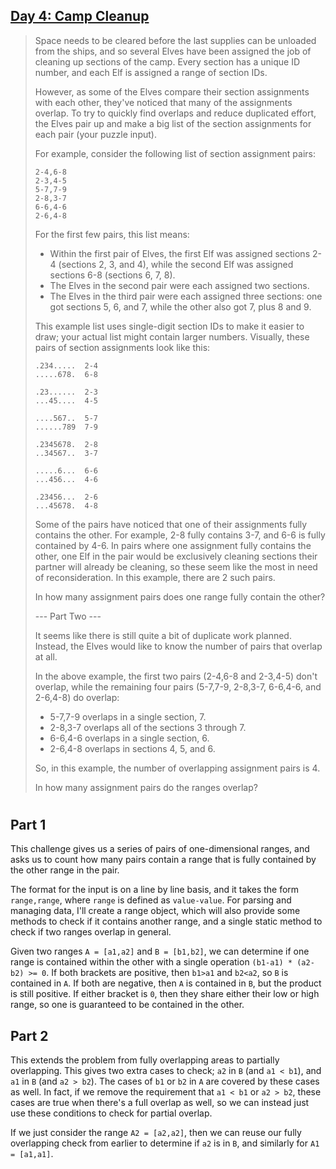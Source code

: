 ## [Day 4: Camp Cleanup](https://adventofcode.com/2022/day/4) ##

> Space needs to be cleared before the last supplies can be unloaded from the ships, and so several Elves have been assigned the job of cleaning up sections of the camp. Every section has a unique ID number, and each Elf is assigned a range of section IDs.
> 
> However, as some of the Elves compare their section assignments with each other, they've noticed that many of the assignments overlap. To try to quickly find overlaps and reduce duplicated effort, the Elves pair up and make a big list of the section assignments for each pair (your puzzle input).
> 
> For example, consider the following list of section assignment pairs:
> ```
> 2-4,6-8
> 2-3,4-5
> 5-7,7-9
> 2-8,3-7
> 6-6,4-6
> 2-6,4-8
> ```
> For the first few pairs, this list means:
> 
> * Within the first pair of Elves, the first Elf was assigned sections 2-4 (sections 2, 3, and 4), while the second Elf was assigned sections 6-8 (sections 6, 7, 8).
> * The Elves in the second pair were each assigned two sections.
> * The Elves in the third pair were each assigned three sections: one got sections 5, 6, and 7, while the other also got 7, plus 8 and 9.
> 
> This example list uses single-digit section IDs to make it easier to draw; your actual list might contain larger numbers. Visually, these pairs of section assignments look like this:
> ```
> .234.....  2-4
> .....678.  6-8
> 
> .23......  2-3
> ...45....  4-5
> 
> ....567..  5-7
> ......789  7-9
> 
> .2345678.  2-8
> ..34567..  3-7
> 
> .....6...  6-6
> ...456...  4-6
> 
> .23456...  2-6
> ...45678.  4-8
> ```
> Some of the pairs have noticed that one of their assignments fully contains the other. For example, 2-8 fully contains 3-7, and 6-6 is fully contained by 4-6. In pairs where one assignment fully contains the other, one Elf in the pair would be exclusively cleaning sections their partner will already be cleaning, so these seem like the most in need of reconsideration. In this example, there are 2 such pairs.
> 
> In how many assignment pairs does one range fully contain the other?
> 
> --- Part Two ---
> 
> It seems like there is still quite a bit of duplicate work planned. Instead, the Elves would like to know the number of pairs that overlap at all.
> 
> In the above example, the first two pairs (2-4,6-8 and 2-3,4-5) don't overlap, while the remaining four pairs (5-7,7-9, 2-8,3-7, 6-6,4-6, and 2-6,4-8) do overlap:
> 
> * 5-7,7-9 overlaps in a single section, 7.
> * 2-8,3-7 overlaps all of the sections 3 through 7.
> * 6-6,4-6 overlaps in a single section, 6.
> * 2-6,4-8 overlaps in sections 4, 5, and 6.
> 
> So, in this example, the number of overlapping assignment pairs is 4.
> 
> In how many assignment pairs do the ranges overlap?

#

## Part 1 ##

This challenge gives us a series of pairs of one-dimensional ranges, and asks us to count how many pairs contain a range that is fully contained by the other range in the pair.

The format for the input is on a line by line basis, and it takes the form `range,range`, where `range` is defined as `value-value`. For parsing and managing data, I'll create a range object, which will also provide some methods to check if it contains another range, and a single static method to check if two ranges overlap in general.

Given two ranges `A = [a1,a2]` and `B = [b1,b2]`, we can determine if one range is contained within the other with a single operation `(b1-a1) * (a2-b2) >= 0`. If both brackets are positive, then `b1>a1` and `b2<a2`, so `B` is contained in `A`. If both are negative, then `A` is contained in `B`, but the product is still positive. If either bracket is `0`, then they share either their low or high range, so one is guaranteed to be contained in the other.

## Part 2 ##

This extends the problem from fully overlapping areas to partially overlapping. This gives two extra cases to check; `a2` in `B` (and `a1 < b1`), and `a1` in `B` (and `a2 > b2`). The cases of `b1` or `b2` in `A` are covered by these cases as well. In fact, if we remove the requirement that `a1 < b1` or `a2 > b2`, these cases are true when there's a full overlap as well, so we can instead just use these conditions to check for partial overlap.

If we just consider the range `A2 = [a2,a2]`, then we can reuse our fully overlapping check from earlier to determine if `a2` is in `B`, and similarly for `A1 = [a1,a1]`.